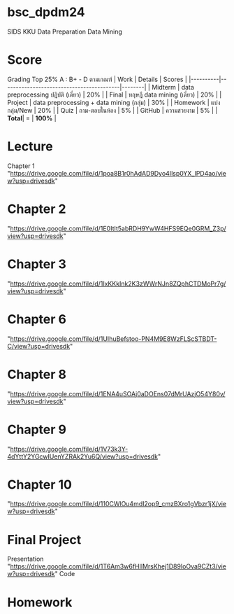 # bsc_dpdm24
SIDS KKU Data Preparation Data Mining
# Score
Grading Top 25% A : B+ - D ตามเกณฑ์
| Work     | Details                                  | Scores |
|----------|------------------------------------------|--------|
| Midterm  | data preprocessing ปฏิบัติ (เดี่ยว)   | 20%    |
| Final    | ทฤษฎี data mining (เดี่ยว)            | 20%    |
| Project  | data preprocessing + data mining (กลุ่ม) | 30%    |
| Homework | แบ่งกลุ่ม/New                           | 20%    |
| Quiz     | ถาม-ตอบในห้อง                          | 5%     |
| GitHub   | ความสวยงาม                             | 5%     |
| **Total**| =                                      | **100%** |

# Lecture
Chapter 1
"https://drive.google.com/file/d/1poa8B1r0hAdAD9Dyo4Ilsp0YX_lPD4ao/view?usp=drivesdk"
# Chapter 2
"https://drive.google.com/file/d/1E0ItIt5abRDH9YwW4HFS9EQe0GRM_Z3p/view?usp=drivesdk"
# Chapter 3
"https://drive.google.com/file/d/1IxKKkInk2K3zWWrNJn8ZQphCTDMoPr7g/view?usp=drivesdk"
# Chapter 6
"https://drive.google.com/file/d/1UIhuBefstoo-PN4M9E8WzFLScSTBDT-C/view?usp=drivesdk"
# Chapter 8
"https://drive.google.com/file/d/1ENA4uSOAj0aDOEns07dMrUAzjO54Y80v/view?usp=drivesdk"
# Chapter 9
"https://drive.google.com/file/d/1V73k3Y-4dYttY2YGcwIUenYZRAk2Yu6Q/view?usp=drivesdk"
# Chapter 10
"https://drive.google.com/file/d/110CWlOu4mdI2op9_cmzBXro1gVbzr1jX/view?usp=drivesdk"

# Final Project
Presentation "https://drive.google.com/file/d/1T6Am3w6fHIlMrsKhej1D89IoOva9CZt3/view?usp=drivesdk"
Code
# Homework
